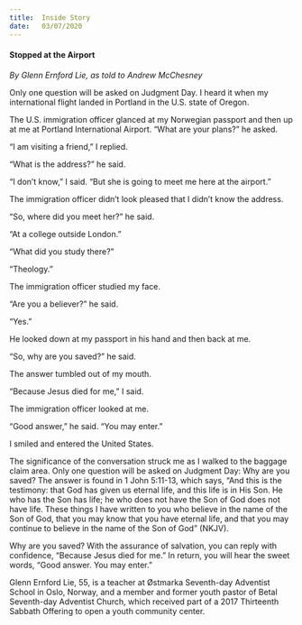 ```yaml
---
title:  Inside Story
date:   03/07/2020
---
```


#### Stopped at the Airport

_By Glenn Ernford Lie, as told to Andrew McChesney_

Only one question will be asked on Judgment Day. I heard it when my international flight landed in Portland in the U.S. state of Oregon.

The U.S. immigration officer glanced at my Norwegian passport and then up at me at Portland International Airport. “What are your plans?” he asked.

“I am visiting a friend,” I replied.

“What is the address?” he said.

“I don’t know,” I said. “But she is going to meet me here at the airport.”

The immigration officer didn’t look pleased that I didn’t know the address.

“So, where did you meet her?” he said.

“At a college outside London.”

“What did you study there?”

“Theology.”

The immigration officer studied my face.

“Are you a believer?” he said.

“Yes.”

He looked down at my passport in his hand and then back at me.

“So, why are you saved?” he said.

The answer tumbled out of my mouth.

“Because Jesus died for me,” I said.

The immigration officer looked at me.

“Good answer,” he said. “You may enter.”

I smiled and entered the United States.

The significance of the conversation struck me as I walked to the baggage claim area. Only one question will be asked on Judgment Day: Why are you saved? The answer is found in 1 John 5:11-13, which says, “And this is the testimony: that God has given us eternal life, and this life is in His Son. He who has the Son has life; he who does not have the Son of God does not have life. These things I have written to you who believe in the name of the Son of God, that you may know that you have eternal life, and that you may continue to believe in the name of the Son of God” (NKJV).

Why are you saved? With the assurance of salvation, you can reply with confidence, “Because Jesus died for me.” In return, you will hear the sweet words, “Good answer. You may enter.”

Glenn Ernford Lie, 55, is a teacher at Østmarka Seventh-day Adventist School in Oslo, Norway, and a member and former youth pastor of Betal Seventh-day Adventist Church, which received part of a 2017 Thirteenth Sabbath Offering to open a youth community center.